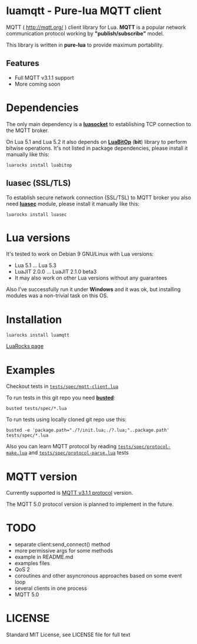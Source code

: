 # luamqtt - Pure-lua MQTT client

MQTT ( http://mqtt.org/ ) client library for Lua.
**MQTT** is a popular network communication protocol working by **"publish/subscribe"** model.

This library is written in **pure-lua** to provide maximum portability.

## Features

* Full MQTT v3.1.1 support
* More coming soon

# Dependencies

The only main dependency is a [**luasocket**](https://luarocks.org/modules/luarocks/luasocket) to establishing TCP connection to the MQTT broker.

On Lua 5.1 and Lua 5.2 it also depends on [**LuaBitOp**](http://bitop.luajit.org/) (**bit**) library to perform bitwise operations.
It's not listed in package dependencies, please install it manually like this:

    luarocks install luabitop

## luasec (SSL/TLS)

To establish secure network connection (SSL/TSL) to MQTT broker
you also need [**luasec**](https://github.com/brunoos/luasec) module, please install it manually like this:

    luarocks install luasec

# Lua versions

It's tested to work on Debian 9 GNU/Linux with Lua versions:
* Lua 5.1 ... Lua 5.3
* LuaJIT 2.0.0 ... LuaJIT 2.1.0 beta3
* It may also work on other Lua versions without any guarantees

Also I've successfully run it under **Windows** and it was ok, but installing modules was a non-trivial task on this OS.

# Installation

    luarocks install luamqtt

[LuaRocks page](http://luarocks.org/modules/xhaskx/luamqtt)

# Examples

Checkout tests in [`tests/spec/mqtt-client.lua`](tests/spec/mqtt-client.lua)

To run tests in this git repo you need [**busted**](https://luarocks.org/modules/olivine-labs/busted):

    busted tests/spec/*.lua

To run tests using locally cloned git repo use this:

    busted -e 'package.path="./?/init.lua;./?.lua;"..package.path' tests/spec/*.lua

Also you can learn MQTT protocol by reading [`tests/spec/protocol-make.lua`](tests/spec/protocol-make.lua) and [`tests/spec/protocol-parse.lua`](tests/spec/protocol-parse.lua) tests

# MQTT version

Currently supported is [MQTT v3.1.1 protocol](http://docs.oasis-open.org/mqtt/mqtt/v3.1.1/errata01/os/mqtt-v3.1.1-errata01-os-complete.html) version.

The MQTT 5.0 protocol version is planned to implement in the future.

# TODO

* separate client:send_connect() method
* more permissive args for some methods
* example in README.md
* examples files
* QoS 2
* coroutines and other asyncronous approaches based on some event loop
* several clients in one process
* MQTT 5.0

# LICENSE

Standard MIT License, see LICENSE file for full text
